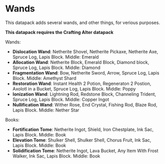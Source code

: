 # Wands

This datapack adds several wands, and other things, for verious purposes.

**This datapack requires the Crafting Alter datapack**

Wands:

* **Dislocation Wand**: Netherite Shovel, Netherite Pickaxe, Netherite Axe, Spruce Log, Lapis Block. Middle: Emerald
* **Allocation Wand**: Netherite Block, Emerald Block, Diamond block, Spruce Log, Lapis Block. Middle: Diamond
* **Fragmentation Wand**: Bow, Netherite Sword, Arrow, Spruce Log, Lapis Block. Middle: Amethyst Shard
* **Restoration Wand**: Instant Health 2 Potion, Regeneraton 2 Postion, Axolotl in a Bucket, Spruce Log, Lapis Block. Middle: Poppy
* **Ionization Wand**: Lightning Rod, Redstone Block, Channeling Trident, Spruce Log, Lapis Block. Middle: Copper Ingot
* **Nullification Wand**: Wither Rose, End Crystal, Fishing Rod, Blaze Rod, Lapis Block. Middle: Nether Star

Books:

* **Fortification Tome**: Netherite Ingot, Shield, Iron Chestplate, Ink Sac, Lapis Block. Middle: Book
* **Elevation Tome**: Shulker Shell, Shulker Shell, Chorus Fruit, Ink Sac, Lapis Block. Middle: Book
* **Solidification Tome**: Netherite Ingot, Lava Bucket, Any Item With Frost Walker, Ink Sac, Lapis Block. Middle: Book
